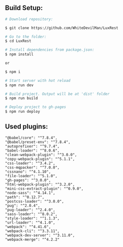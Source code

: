 ## Build Setup:
```bash
# Download repository:

$ git clone https://github.com/WhiteDevilMan/LuxRest

# Go to the folder:
$ cd LuxRest

# Install dependencies from package.json:
$ npm install

or

$ npm i

# Start server with hot reload
$ npm run dev

# Build project. Output will be at 'dist' folder
$ npm run build

# Deploy project to gh-pages
$ npm run deploy
```

## Used plugins:

    "@babel/core": "^7.8.4",
    "@babel/preset-env": "^7.8.4",
    "autoprefixer": "^9.7.4",
    "babel-loader": "^8.0.6",
    "clean-webpack-plugin": "^3.0.0",
    "copy-webpack-plugin": "^5.1.1",
    "css-loader": "^3.4.2",
    "css-mqpacker": "^7.0.0",
    "cssnano": "^4.1.10",
    "file-loader": "^5.1.0",
    "gh-pages": "^3.0.0",
    "html-webpack-plugin": "^3.2.0",
    "mini-css-extract-plugin": "^0.9.0",
    "node-sass": "^4.14.1",
    "path": "^0.12.7",
    "postcss-loader": "^3.0.0",
    "pug": "^2.0.4",
    "pug-loader": "^2.4.0",
    "sass-loader": "^8.0.2",
    "style-loader": "^1.1.3",
    "url-loader": "^4.1.0",
    "webpack": "^4.41.6",
    "webpack-cli": "^3.3.11",
    "webpack-dev-server": "^3.11.0",
    "webpack-merge": "^4.2.2"
